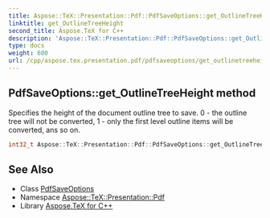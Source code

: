 ```yaml
---
title: Aspose::TeX::Presentation::Pdf::PdfSaveOptions::get_OutlineTreeHeight method
linktitle: get_OutlineTreeHeight
second_title: Aspose.TeX for C++
description: 'Aspose::TeX::Presentation::Pdf::PdfSaveOptions::get_OutlineTreeHeight method. Specifies the height of the document outline tree to save. 0 - the outline tree will not be converted, 1 - only the first level outline items will be converted, ans so on in C++.'
type: docs
weight: 600
url: /cpp/aspose.tex.presentation.pdf/pdfsaveoptions/get_outlinetreeheight/
---
```

## PdfSaveOptions::get_OutlineTreeHeight method


Specifies the height of the document outline tree to save. 0 - the outline tree will not be converted, 1 - only the first level outline items will be converted, ans so on.

```cpp
int32_t Aspose::TeX::Presentation::Pdf::PdfSaveOptions::get_OutlineTreeHeight() const
```

## See Also

* Class [PdfSaveOptions](../)
* Namespace [Aspose::TeX::Presentation::Pdf](../../)
* Library [Aspose.TeX for C++](../../../)
